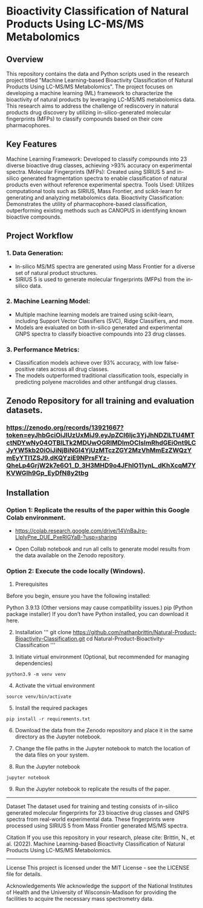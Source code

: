 # Bioactivity Classification of Natural Products Using LC-MS/MS Metabolomics
## Overview
This repository contains the data and Python scripts used in the research project titled "Machine Learning-based Bioactivity Classification of Natural Products Using LC-MS/MS Metabolomics". The project focuses on developing a machine learning (ML) framework to characterize the bioactivity of natural products by leveraging LC-MS/MS metabolomics data. This research aims to address the challenge of rediscovery in natural products drug discovery by utilizing in-silico-generated molecular fingerprints (MFPs) to classify compounds based on their core pharmacophores.

## Key Features
Machine Learning Framework: Developed to classify compounds into 23 diverse bioactive drug classes, achieving >93% accuracy on experimental spectra.
Molecular Fingerprints (MFPs): Created using SIRIUS 5 and in-silico generated fragmentation spectra to enable classification of natural products even without reference experimental spectra.
Tools Used: Utilizes computational tools such as SIRIUS, Mass Frontier, and scikit-learn for generating and analyzing metabolomics data.
Bioactivity Classification: Demonstrates the utility of pharmacophore-based classification, outperforming existing methods such as CANOPUS in identifying known bioactive compounds.

## Project Workflow
### 1. Data Generation:

- In-silico MS/MS spectra are generated using Mass Frontier for a diverse set of natural product structures.
- SIRIUS 5 is used to generate molecular fingerprints (MFPs) from the in-silico data.

### 2. Machine Learning Model:

- Multiple machine learning models are trained using scikit-learn, including Support Vector Classifiers (SVC), Ridge Classifiers, and more.
- Models are evaluated on both in-silico generated and experimental GNPS spectra to classify bioactive compounds into 23 drug classes.

### 3. Performance Metrics:

- Classification models achieve over 93% accuracy, with low false-positive rates across all drug classes.
- The models outperformed traditional classification tools, especially in predicting polyene macrolides and other antifungal drug classes.

## Zenodo Repository for all training and evaluation datasets.
### https://zenodo.org/records/13921667?token=eyJhbGciOiJIUzUxMiJ9.eyJpZCI6Ijc3YjJhNDZlLTU4MTctNDYwNy04OTBlLTk2MDUwOGRlMDlmOCIsImRhdGEiOnt9LCJyYW5kb20iOiJiNjBiNGI4YjUzMTczZGY2MzVhMmEzZWQzYmEyYTI1ZSJ9.dKQYziE9NPrsFYz-QheLp4GrjW2k7e6O1_D_3H3MHD9o4JFhlO11ynL_dKhXcqM7YKVWGIh9Gp_EyDfN8y2tbg


## Installation

### Option 1: Replicate the results of the paper within this Google Colab environment.

- https://colab.research.google.com/drive/14VnBaJrp-LIpIyPne_DUE_PxeRlGYaB-?usp=sharing

- Open Collab notebook and run all cells to generate model results from the data available on the Zenodo repository.

### Option 2: Execute the code locally (Windows).

1. Prerequisites

Before you begin, ensure you have the following installed:

Python 3.9.13 (Other versions may cause compatibility issues.)
pip (Python package installer)
If you don’t have Python installed, you can download it here.

2. Installation
'''
git clone https://github.com/nathanbrittin/Natural-Product-Bioactivity-Classification.git
cd Natural-Product-Bioactivity-Classification
'''

3. Initiate virtual environment (Optional, but recommended for managing dependencies)
```
python3.9 -m venv venv
```

4. Activate the virtual environment
```
source venv/bin/activate
```

5. Install the required packages
```
pip install -r requirements.txt
```

6. Download the data from the Zenodo repository and place it in the same directory as the Jupyter notebook.

7. Change the file paths in the Jupyter notebook to match the location of the data files on your system.

8. Run the Jupyter notebook
```
jupyter notebook
```

9. Run the Jupyter notebook to replicate the results of the paper.

***

Dataset
The dataset used for training and testing consists of in-silico generated molecular fingerprints for 23 bioactive drug classes and GNPS spectra from real-world experimental data. These fingerprints were processed using SIRIUS 5 from Mass Frontier generated MS/MS spectra.

Citation
If you use this repository in your research, please cite:
Brittin, N., et al. (2022). Machine Learning-based Bioactivity Classification of Natural Products Using LC-MS/MS Metabolomics.

****

License
This project is licensed under the MIT License - see the LICENSE file for details.

Acknowledgements
We acknowledge the support of the National Institutes of Health and the University of Wisconsin-Madison for providing the facilities to acquire the necessary mass spectrometry data.